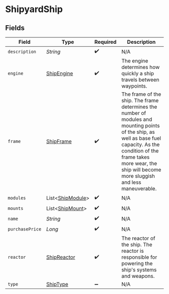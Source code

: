 # ShipyardShip


## Fields

| Field                                                                                                                                                                                                                                      | Type                                                                                                                                                                                                                                       | Required                                                                                                                                                                                                                                   | Description                                                                                                                                                                                                                                |
| ------------------------------------------------------------------------------------------------------------------------------------------------------------------------------------------------------------------------------------------ | ------------------------------------------------------------------------------------------------------------------------------------------------------------------------------------------------------------------------------------------ | ------------------------------------------------------------------------------------------------------------------------------------------------------------------------------------------------------------------------------------------ | ------------------------------------------------------------------------------------------------------------------------------------------------------------------------------------------------------------------------------------------ |
| `description`                                                                                                                                                                                                                              | *String*                                                                                                                                                                                                                                   | :heavy_check_mark:                                                                                                                                                                                                                         | N/A                                                                                                                                                                                                                                        |
| `engine`                                                                                                                                                                                                                                   | [ShipEngine](../../models/shared/ShipEngine.md)                                                                                                                                                                                            | :heavy_check_mark:                                                                                                                                                                                                                         | The engine determines how quickly a ship travels between waypoints.                                                                                                                                                                        |
| `frame`                                                                                                                                                                                                                                    | [ShipFrame](../../models/shared/ShipFrame.md)                                                                                                                                                                                              | :heavy_check_mark:                                                                                                                                                                                                                         | The frame of the ship. The frame determines the number of modules and mounting points of the ship, as well as base fuel capacity. As the condition of the frame takes more wear, the ship will become more sluggish and less maneuverable. |
| `modules`                                                                                                                                                                                                                                  | List<[ShipModule](../../models/shared/ShipModule.md)>                                                                                                                                                                                      | :heavy_check_mark:                                                                                                                                                                                                                         | N/A                                                                                                                                                                                                                                        |
| `mounts`                                                                                                                                                                                                                                   | List<[ShipMount](../../models/shared/ShipMount.md)>                                                                                                                                                                                        | :heavy_check_mark:                                                                                                                                                                                                                         | N/A                                                                                                                                                                                                                                        |
| `name`                                                                                                                                                                                                                                     | *String*                                                                                                                                                                                                                                   | :heavy_check_mark:                                                                                                                                                                                                                         | N/A                                                                                                                                                                                                                                        |
| `purchasePrice`                                                                                                                                                                                                                            | *Long*                                                                                                                                                                                                                                     | :heavy_check_mark:                                                                                                                                                                                                                         | N/A                                                                                                                                                                                                                                        |
| `reactor`                                                                                                                                                                                                                                  | [ShipReactor](../../models/shared/ShipReactor.md)                                                                                                                                                                                          | :heavy_check_mark:                                                                                                                                                                                                                         | The reactor of the ship. The reactor is responsible for powering the ship's systems and weapons.                                                                                                                                           |
| `type`                                                                                                                                                                                                                                     | [ShipType](../../models/shared/ShipType.md)                                                                                                                                                                                                | :heavy_minus_sign:                                                                                                                                                                                                                         | N/A                                                                                                                                                                                                                                        |